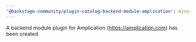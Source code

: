 ```yaml
---
'@backstage-community/plugin-catalog-backend-module-amplication': minor
---
```


A backend module plugin for Amplication (https://amplication.com) has been created

